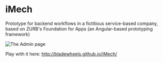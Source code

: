 # iMech
Prototype for backend workflows in a fictitious service-based company, based on ZURB's Foundation for Apps (an Angular-based prototyping framework)

![The Admin page](/../screenshots/iMech.Admin.png?raw=true "The Admin page")

Play with it here: http://bladewheels.github.io/iMech/
